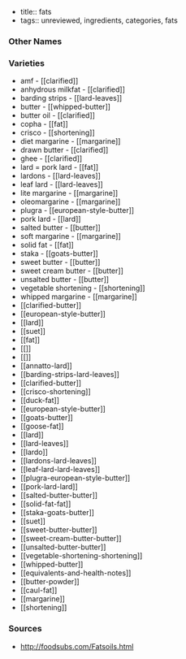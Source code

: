 - title:: fats
- tags:: unreviewed, ingredients, categories, fats


### Other Names


### Varieties

* amf - [[clarified]]
* anhydrous milkfat - [[clarified]]
* barding strips - [[lard-leaves]]
* butter - [[whipped-butter]]
* butter oil - [[clarified]]
* copha - [[fat]]
* crisco - [[shortening]]
* diet margarine - [[margarine]]
* drawn butter - [[clarified]]
* ghee - [[clarified]]
* lard = pork lard - [[fat]]
* lardons - [[lard-leaves]]
* leaf lard - [[lard-leaves]]
* lite margarine - [[margarine]]
* oleomargarine - [[margarine]]
* plugra - [[european-style-butter]]
* pork lard - [[lard]]
* salted butter - [[butter]]
* soft margarine - [[margarine]]
* solid fat - [[fat]]
* staka - [[goats-butter]]
* sweet butter - [[butter]]
* sweet cream butter - [[butter]]
* unsalted butter - [[butter]]
* vegetable shortening - [[shortening]]
* whipped margarine - [[margarine]]
* [[clarified-butter]]
* [[european-style-butter]]
* [[lard]]
* [[suet]]
* [[fat]]
* [[]]
* [[]]
* [[annatto-lard]]
* [[barding-strips-lard-leaves]]
* [[clarified-butter]]
* [[crisco-shortening]]
* [[duck-fat]]
* [[european-style-butter]]
* [[goats-butter]]
* [[goose-fat]]
* [[lard]]
* [[lard-leaves]]
* [[lardo]]
* [[lardons-lard-leaves]]
* [[leaf-lard-lard-leaves]]
* [[plugra-european-style-butter]]
* [[pork-lard-lard]]
* [[salted-butter-butter]]
* [[solid-fat-fat]]
* [[staka-goats-butter]]
* [[suet]]
* [[sweet-butter-butter]]
* [[sweet-cream-butter-butter]]
* [[unsalted-butter-butter]]
* [[vegetable-shortening-shortening]]
* [[whipped-butter]]
* [[equivalents-and-health-notes]]
* [[butter-powder]]
* [[caul-fat]]
* [[margarine]]
* [[shortening]]

### Sources
* http://foodsubs.com/Fatsoils.html
